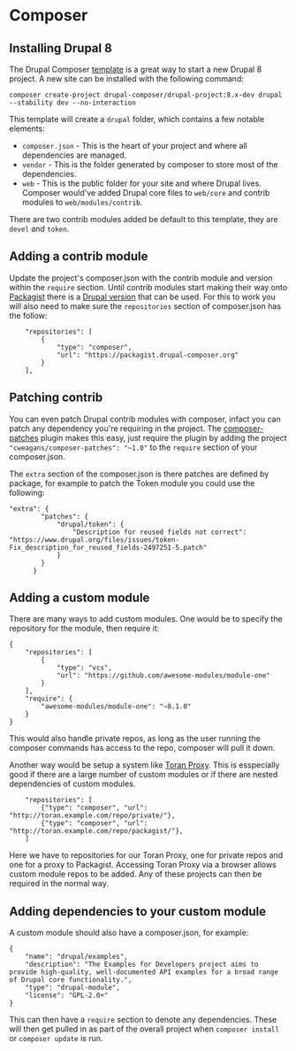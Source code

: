 # Composer
## Installing Drupal 8
The Drupal Composer [template](https://github.com/drupal-composer/drupal-project) is a great way to start a new Drupal 8 project. A new site can be installed with the following command:

```
composer create-project drupal-composer/drupal-project:8.x-dev drupal --stability dev --no-interaction
```

This template will create a `drupal` folder, which contains a few notable elements:

* `composer.json` - This is the heart of your project and where all dependencies are managed.
* `vendor` - This is the folder generated by composer to store most of the dependencies.
* `web` - This is the public folder for your site and where Drupal lives. Composer would've added Drupal core files to `web/core` and contrib modules to `web/modules/contrib`.

There are two contrib modules added be default to this template, they are `devel` and `token`.

## Adding a contrib module
Update the project's composer.json with the contrib module and version within the `require` section. Until contrib modules start making their way onto [Packagist](http://www.packagist.org) there is a [Drupal version](https://packagist.drupal-composer.org/) that can be used. For this to work you will also need to make sure the `repositories` section of composer.json has the follow:

```
    "repositories": [
        {
            "type": "composer",
            "url": "https://packagist.drupal-composer.org"
        }
    ],
```

## Patching contrib
You can even patch Drupal contrib modules with composer, infact you can patch any dependency you're requiring in the project. The [composer-patches](https://github.com/cweagans/composer-patches) plugin makes this easy, just require the plugin by adding the project `"cweagans/composer-patches": "~1.0"` to the `require` section of your composer.json.

The `extra` section of the composer.json is there patches are defined by package, for example to patch the Token module you could use the following:

```
"extra": {
        "patches": {
            "drupal/token": {
                "Description for reused fields not correct": "https://www.drupal.org/files/issues/token-Fix_description_for_reused_fields-2497251-5.patch"
            }
        }
      }
```

## Adding a custom module
There are many ways to add custom modules. One would be to specify the repository for the module, then require it:

```
{
    "repositories": [
        {
            "type": "vcs",
            "url": "https://github.com/awesome-modules/module-one"
        }
    ],
    "require": {
        "awesome-modules/module-one": "~8.1.0"
    }
}
```

This would also handle private repos, as long as the user running the composer commands has access to the repo, composer will pull it down.

Another way would be setup a system like [Toran Proxy](https://toranproxy.com/). This is esspecially good if there are a large number of custom modules or if there are nested dependencies of custom modules.

```
    "repositories": [
        {"type": "composer", "url": "http://toran.example.com/repo/private/"},
        {"type": "composer", "url": "http://toran.example.com/repo/packagist/"},
    ]
```

Here we have to repositories for our Toran Proxy, one for private repos and one for a proxy to Packagist. Accessing Toran Proxy via a browser allows custom module repos to be added. Any of these projects can then be required in the normal way.

## Adding dependencies to your custom module
A custom module should also have a composer.json, for example:

```
{
    "name": "drupal/examples",
    "description": "The Examples for Developers project aims to provide high-quality, well-documented API examples for a broad range of Drupal core functionality.",
    "type": "drupal-module",
    "license": "GPL-2.0+"
}
```

This can then have a `require` section to denote any dependencies. These will then get pulled in as part of the overall project when `composer install` or `composer update` is run.